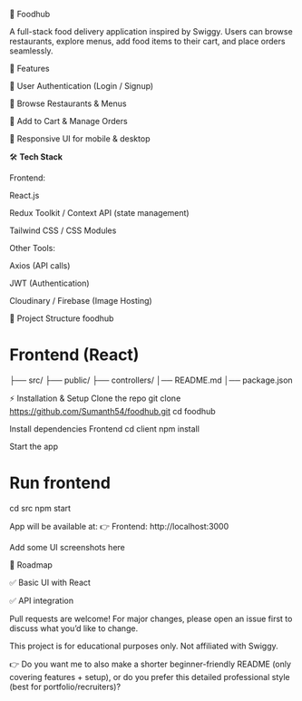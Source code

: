 🍴 Foodhub

A full-stack food delivery application inspired by Swiggy.
Users can browse restaurants, explore menus, add food items to their cart, and place orders seamlessly.

🚀 Features

🔑 User Authentication (Login / Signup)

🍔 Browse Restaurants & Menus

🛒 Add to Cart & Manage Orders

🎨 Responsive UI for mobile & desktop


🛠️ **Tech Stack**

Frontend:

React.js

Redux Toolkit / Context API (state management)

Tailwind CSS / CSS Modules

Other Tools:

Axios (API calls)

JWT (Authentication)

Cloudinary / Firebase (Image Hosting)

📂 Project Structure
foodhub
# Frontend (React)
├── src/
├── public/
├── controllers/
│── README.md
│── package.json

⚡ Installation & Setup
Clone the repo
git clone https://github.com/Sumanth54/foodhub.git
cd foodhub

Install dependencies
Frontend
cd client
npm install


Start the app
# Run frontend
cd src
npm start

App will be available at:
👉 Frontend: http://localhost:3000


Add some UI screenshots here

📌 Roadmap

✅ Basic UI with React

✅ API integration


Pull requests are welcome! For major changes, please open an issue first to discuss what you’d like to change.


This project is for educational purposes only. Not affiliated with Swiggy.

👉 Do you want me to also make a shorter beginner-friendly README (only covering features + setup), or do you prefer this detailed professional style (best for portfolio/recruiters)?
